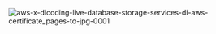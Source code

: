 ![aws-x-dicoding-live-database-storage-services-di-aws-certificate_pages-to-jpg-0001](https://user-images.githubusercontent.com/106642549/208278574-229a6148-670d-415f-810f-f7002c0cf7bc.jpg)
